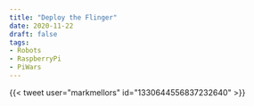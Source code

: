 ```yaml
---
title: "Deploy the Flinger"
date: 2020-11-22
draft: false
tags:
- Robots
- RaspberryPi
- PiWars
---
```


<!--more-->

{{< tweet user="markmellors" id="1330644556837232640" >}}
